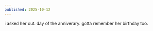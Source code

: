 ```yaml
---
published: 2025-10-12
---
```


i asked her out. day of the anniverary. gotta remember her birthday too. 
